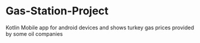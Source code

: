 # Gas-Station-Project
Kotlin Mobile app for android devices and shows turkey gas prices provided by some oil companies
